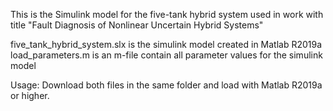 This is the Simulink model for the five-tank hybrid system used in work with title "Fault Diagnosis of Nonlinear Uncertain Hybrid Systems"

five_tank_hybrid_system.slx is the simulink model created in Matlab R2019a
load_parameters.m is an m-file contain all parameter values for the simulink model

Usage:
Download both files in the same folder and load with Matlab R2019a or higher.

